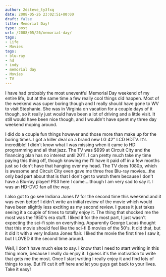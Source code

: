 ```yaml
---
author: 2dsteve_ty3fxq
date: 2008-05-26 23:02:51+00:00
draft: false
title: Memorial Day!
type: post
url: /2008/05/26/memorial-day/
tags:
- Life
- Movies
tags:
- blu-ray
- hd
- indy
- memorial day
- Movies
- TV
---
```


I have had probably the most uneventful Memorial Day weekend of my entire life, but at the same time a few really cool things did happen. Most of the weekend was super boring though and I really should have gone to WV to visit Stephanie. She was in Virginia on vacation for a couple days of it though, so it really just would have been a lot of driving and a little visit. It still would have been nice though, and I wouldn't have spent my three day weekend moping around.

I did do a couple fun things however and those more than make up for the boring times. I got a killer deal on a brand new LG 42" LCD HDTV. It's incredible! I didn't know what I was missing when it came to HD programming and all that jazz. The TV was $999 at Circuit City and the financing plan has no interest until 2011. I can pretty much take my time paying this thing off, though knowing me I'll have it paid off in a few months just so I don't have that hanging over my head. The TV does 1080p, which is awesome and Circuit City even gave me three free Blu-ray movies...the only bad part about that is that I don't get to watch them because I don't have a Blu-ray player! PS3 here I come....though I am very sad to say it. I was an HD-DVD fan all the way.

I also got to go see Indiana Jones IV for the second time this weekend and it was even better! I didn't write an initial review of the movie which would have been slightly less exciting as my second review. I guess it just takes seeing it a couple of times to totally enjoy it. The thing that shocked me the most was the 1950's era stuff. I liked it for the most part, I just wasn't expecting the sci-fi spin on everything. Apparently George Lucas thought that this movie should feel like the sci-fi B movies of the 50's. It did that, but it did it with a very Indiana Jones flair. I liked the movie the first time I saw it, but I LOVED it the second time around.

Well, I don't have much else to say. I know that I need to start writing in this thing more, because I really do enjoy it. I guess it's the motivation to write that gets me the most. Once I start writing I really enjoy it and find lots of things to say. But I'll cut it off here and let you guys get back to your lives. Take it easy!
